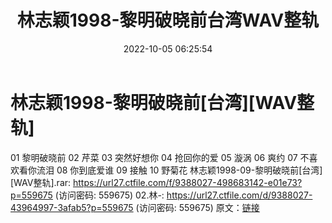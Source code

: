 ﻿---
title: 林志颖1998-黎明破晓前台湾WAV整轨
date: 2022-10-05 06:25:54
categories: WAV车载音乐、镜像
tags: 华语中文
---
# 林志颖1998-黎明破晓前[台湾][WAV整轨]

01 黎明破晓前
02 芹菜
03 突然好想你
04 抢回你的爱
05 漩涡
06 爽约
07 不喜欢看你流泪
08 你到底爱谁
09 接触
10 野菊花
林志颖1998-09-黎明破晓前[台湾][WAV整轨].rar: https://url27.ctfile.com/f/9388027-498683142-e01e73?p=559675
(访问密码: 559675)
02.林-: https://url27.ctfile.com/d/9388027-43964997-3afab5?p=559675
(访问密码: 559675)
原文：[链接](https://blog.sina.com.cn/s/blog_1647c7e7601030zra.html)